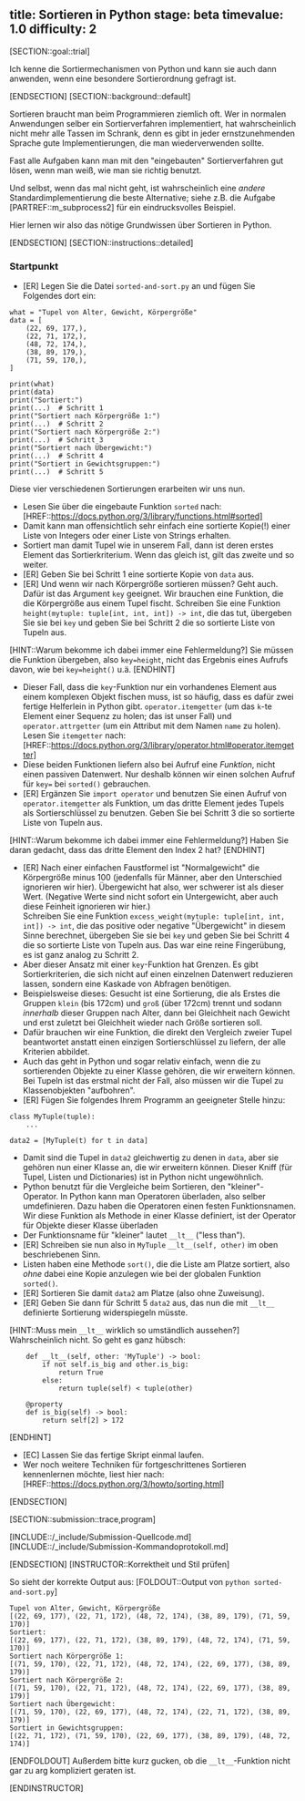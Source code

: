 title: Sortieren in Python
stage: beta
timevalue: 1.0
difficulty: 2
---

[SECTION::goal::trial]

Ich kenne die Sortiermechanismen von Python und kann sie auch dann anwenden,
wenn eine besondere Sortierordnung gefragt ist.

[ENDSECTION]
[SECTION::background::default]

Sortieren braucht man beim Programmieren ziemlich oft.
Wer in normalen Anwendungen selber ein Sortierverfahren implementiert,
hat wahrscheinlich nicht mehr alle Tassen im Schrank,
denn es gibt in jeder ernstzunehmenden Sprache gute Implementierungen, 
die man wiederverwenden sollte.

Fast alle Aufgaben kann man mit den "eingebauten" Sortierverfahren gut lösen,
wenn man weiß, wie man sie richtig benutzt.

Und selbst, wenn das mal nicht geht, ist wahrscheinlich eine _andere_
Standardimplementierung die beste Alternative;
siehe z.B. die Aufgabe [PARTREF::m_subprocess2] für ein eindrucksvolles Beispiel. 

Hier lernen wir also das nötige Grundwissen über Sortieren in Python.

[ENDSECTION]
[SECTION::instructions::detailed]

### Startpunkt

- [ER] Legen Sie die Datei `sorted-and-sort.py` an und fügen Sie Folgendes dort ein:
 
```
what = "Tupel von Alter, Gewicht, Körpergröße"
data = [
    (22, 69, 177,), 
    (22, 71, 172,), 
    (48, 72, 174,), 
    (38, 89, 179,), 
    (71, 59, 170,), 
]

print(what)
print(data)
print("Sortiert:")
print(...)  # Schritt 1
print("Sortiert nach Körpergröße 1:")
print(...)  # Schritt 2
print("Sortiert nach Körpergröße 2:")
print(...)  # Schritt 3
print("Sortiert nach Übergewicht:")
print(...)  # Schritt 4
print("Sortiert in Gewichtsgruppen:")
print(...)  # Schritt 5
```

Diese vier verschiedenen Sortierungen erarbeiten wir uns nun.

- Lesen Sie über die eingebaute Funktion `sorted` nach:
  [HREF::https://docs.python.org/3/library/functions.html#sorted]
- Damit kann man offensichtlich sehr einfach eine sortierte Kopie(!)
  einer Liste von Integers oder einer Liste von Strings erhalten.
- Sortiert man damit Tupel wie in unserem Fall,
  dann ist deren erstes Element das Sortierkriterium.
  Wenn das gleich ist, gilt das zweite und so weiter.
- [ER] Geben Sie bei Schritt 1 eine sortierte Kopie von `data` aus.
- [ER] Und wenn wir nach Körpergröße sortieren müssen?
  Geht auch. Dafür ist das Argument `key` geeignet.
  Wir brauchen eine Funktion, die die Körpergröße aus einem Tupel fischt.
  Schreiben Sie eine Funktion `height(mytuple: tuple[int, int, int]) -> int`, 
  die das tut, übergeben Sie sie bei `key` und geben Sie bei Schritt 2 
  die so sortierte Liste von Tupeln aus.

[HINT::Warum bekomme ich dabei immer eine Fehlermeldung?]
Sie müssen die Funktion übergeben, also `key=height`,
nicht das Ergebnis eines Aufrufs davon, wie bei `key=height()` u.ä.
[ENDHINT]

- Dieser Fall, dass die `key`-Funktion nur ein vorhandenes Element aus einem komplexen Objekt
  fischen muss, ist so häufig, dass es dafür zwei fertige Helferlein in Python gibt.
  `operator.itemgetter` (um das `k`-te Element einer Sequenz zu holen; das ist unser Fall) und 
  `operator.attrgetter` (um ein Attribut mit dem Namen `name` zu holen).  
  Lesen Sie `itemgetter` nach: 
  [HREF::https://docs.python.org/3/library/operator.html#operator.itemgetter]
- Diese beiden Funktionen liefern also bei Aufruf eine _Funktion_, nicht einen passiven Datenwert.
  Nur deshalb können wir einen solchen Aufruf für `key=` bei `sorted()` gebrauchen.
- [ER] Ergänzen Sie `import operator` und benutzen Sie einen Aufruf von 
  `operator.itemgetter` als Funktion, um das dritte Element jedes Tupels als Sortierschlüssel
  zu benutzen.
  Geben Sie bei Schritt 3 die so sortierte Liste von Tupeln aus.

[HINT::Warum bekomme ich dabei immer eine Fehlermeldung?]
Haben Sie daran gedacht, dass das dritte Element den Index 2 hat?
[ENDHINT]

- [ER] Nach einer einfachen Faustformel ist "Normalgewicht" die Körpergröße minus 100
  (jedenfalls für Männer, aber den Unterschied ignorieren wir hier).
  Übergewicht hat also, wer schwerer ist als dieser Wert.
  (Negative Werte sind nicht sofort ein Untergewicht, aber auch diese Feinheit ignorieren wir hier.)  
  Schreiben Sie eine Funktion `excess_weight(mytuple: tuple[int, int, int]) -> int`, 
  die das positive oder negative "Übergewicht" in diesem Sinne berechnet, 
  übergeben Sie sie bei `key` und geben Sie bei Schritt 4 
  die so sortierte Liste von Tupeln aus.
  Das war eine reine Fingerübung, es ist ganz analog zu Schritt 2.
- Aber dieser Ansatz mit einer `key`-Funktion hat Grenzen.
  Es gibt Sortierkriterien, die sich nicht auf einen einzelnen Datenwert reduzieren lassen,
  sondern eine Kaskade von Abfragen benötigen.
- Beispielsweise dieses: Gesucht ist eine Sortierung, die als Erstes die Gruppen 
  `klein` (bis 172cm) und `groß` (über 172cm) trennt und sodann _innerhalb_ dieser Gruppen
  nach Alter, dann bei Gleichheit nach Gewicht und erst zuletzt bei Gleichheit wieder nach
  Größe sortieren soll.
- Dafür brauchen wir eine Funktion, die direkt den Vergleich zweier Tupel beantwortet
  anstatt einen einzigen Sortierschlüssel zu liefern, der alle Kriterien abbildet.
- Auch das geht in Python und sogar relativ einfach, wenn die zu sortierenden Objekte
  zu einer Klasse gehören, die wir erweitern können.
  Bei Tupeln ist das erstmal nicht der Fall, also müssen wir die Tupel zu Klassenobjekten "aufbohren".
- [ER] Fügen Sie folgendes Ihrem Programm an geeigneter Stelle hinzu:

```
class MyTuple(tuple):
    ...
    
data2 = [MyTuple(t) for t in data]
```

- Damit sind die Tupel in `data2` gleichwertig zu denen in `data`, aber sie gehören nun
  einer Klasse an, die wir erweitern können.
  Dieser Kniff (für Tupel, Listen und Dictionaries) ist in Python nicht ungewöhnlich.
- Python benutzt für die Vergleiche beim Sortieren, den "kleiner"-Operator.
  In Python kann man Operatoren überladen, also selber umdefinieren.
  Dazu haben die Operatoren einen festen Funktionsnamen.
  Wir diese Funktion als Methode in einer Klasse definiert, ist der Operator für
  Objekte dieser Klasse überladen
- Der Funktionsname für "kleiner" lautet `__lt__` ("less than").
- [ER] Schreiben sie nun also in `MyTuple` `__lt__(self, other)` im oben beschriebenen Sinn.
- Listen haben eine Methode `sort()`, die die Liste am Platze sortiert, also _ohne_ dabei eine
  Kopie anzulegen wie bei der globalen Funktion `sorted()`.
- [ER] Sortieren Sie damit `data2` am Platze (also ohne Zuweisung).
- [ER] Geben Sie dann für Schritt 5 `data2` aus, 
  das nun die mit `__lt__` definierte Sortierung widerspiegeln müsste.

[HINT::Muss mein `__lt__` wirklich so umständlich aussehen?]
Wahrscheinlich nicht. So geht es ganz hübsch:
```
    def __lt__(self, other: 'MyTuple') -> bool:
        if not self.is_big and other.is_big:
            return True
        else:
            return tuple(self) < tuple(other)
    
    @property
    def is_big(self) -> bool:
        return self[2] > 172
```
[ENDHINT]

- [EC] Lassen Sie das fertige Skript einmal laufen.
- Wer noch weitere Techniken für fortgeschrittenes Sortieren kennenlernen möchte,
  liest hier nach:
  [HREF::https://docs.python.org/3/howto/sorting.html]

[ENDSECTION]

[SECTION::submission::trace,program]

[INCLUDE::/_include/Submission-Quellcode.md]
[INCLUDE::/_include/Submission-Kommandoprotokoll.md]

[ENDSECTION]
[INSTRUCTOR::Korrektheit und Stil prüfen]

So sieht der korrekte Output aus:
[FOLDOUT::Output von `python sorted-and-sort.py`]
```
Tupel von Alter, Gewicht, Körpergröße
[(22, 69, 177), (22, 71, 172), (48, 72, 174), (38, 89, 179), (71, 59, 170)]
Sortiert:
[(22, 69, 177), (22, 71, 172), (38, 89, 179), (48, 72, 174), (71, 59, 170)]
Sortiert nach Körpergröße 1:
[(71, 59, 170), (22, 71, 172), (48, 72, 174), (22, 69, 177), (38, 89, 179)]
Sortiert nach Körpergröße 2:
[(71, 59, 170), (22, 71, 172), (48, 72, 174), (22, 69, 177), (38, 89, 179)]
Sortiert nach Übergewicht:
[(71, 59, 170), (22, 69, 177), (48, 72, 174), (22, 71, 172), (38, 89, 179)]
Sortiert in Gewichtsgruppen:
[(22, 71, 172), (71, 59, 170), (22, 69, 177), (38, 89, 179), (48, 72, 174)]
```
[ENDFOLDOUT]
Außerdem bitte kurz gucken, ob die `__lt__`-Funktion nicht gar zu arg
kompliziert geraten ist.

[ENDINSTRUCTOR]

